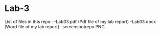 # Lab-3
List of files in this repo :
-Lab03.pdf  (Pdf file of my lab report)
-Lab03.docx (Word file of my lab report)
-screenshotrepo.PNG
